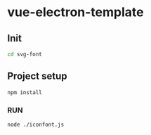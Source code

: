 # vue-electron-template

## Init
```bash
cd svg-font
```

## Project setup
```
npm install
```

### RUN
```
node ./iconfont.js
```

